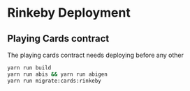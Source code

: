 # Rinkeby Deployment

## Playing Cards contract

The playing cards contract needs deploying before any other

```bash
yarn run build
yarn run abis && yarn run abigen
yarn run migrate:cards:rinkeby
```
